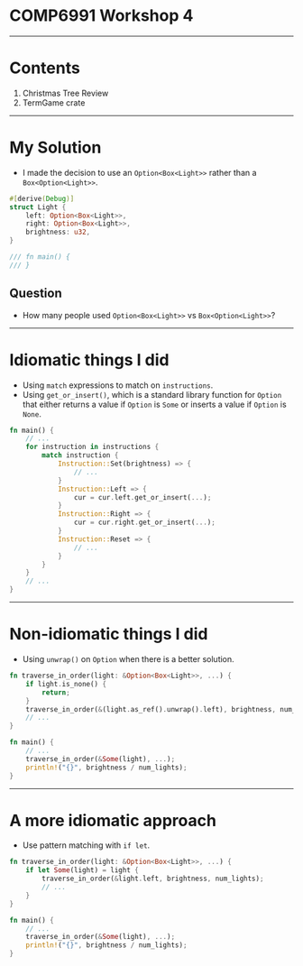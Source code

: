 <!-- markdownlint-disable MD005 MD012 MD013 MD007 MD024 -->

# COMP6991 Workshop 4

---

# Contents

1. Christmas Tree Review
2. TermGame crate

---

# My Solution

* I made the decision to use an `Option<Box<Light>>` rather than a `Box<Option<Light>>`.

```rust
#[derive(Debug)]
struct Light {
    left: Option<Box<Light>>,
    right: Option<Box<Light>>,
    brightness: u32,
}

/// fn main() {
/// }
```

## Question

* How many people used `Option<Box<Light>>` vs `Box<Option<Light>>`?

---

# Idiomatic things I did

* Using `match` expressions to match on `instructions`.
* Using `get_or_insert()`, which is a standard library function for `Option` that either returns a value if `Option` is `Some` or inserts a value if `Option` is `None`.

```rust
fn main() {
    // ...
    for instruction in instructions {
        match instruction {
            Instruction::Set(brightness) => {
                // ...
            }
            Instruction::Left => {
                cur = cur.left.get_or_insert(...);
            }
            Instruction::Right => {
                cur = cur.right.get_or_insert(...);
            }
            Instruction::Reset => {
                // ...
            }
        }
    }
    // ...
}
```

---

# Non-idiomatic things I did

* Using `unwrap()` on `Option` when there is a better solution.

```rust
fn traverse_in_order(light: &Option<Box<Light>>, ...) {
    if light.is_none() {
        return;
    }
    traverse_in_order(&(light.as_ref().unwrap().left), brightness, num_lights);
    // ...
}

fn main() {
    // ...
    traverse_in_order(&Some(light), ...);
    println!("{}", brightness / num_lights);
}
```

---

# A more idiomatic approach

* Use pattern matching with `if let`.

```rust
fn traverse_in_order(light: &Option<Box<Light>>, ...) {
    if let Some(light) = light {
        traverse_in_order(&light.left, brightness, num_lights);
        // ...
    }
}

fn main() {
    // ...
    traverse_in_order(&Some(light), ...);
    println!("{}", brightness / num_lights);
}
```


